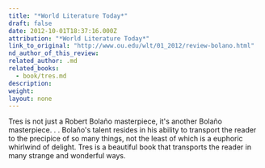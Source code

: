 ```yaml
---
title: "*World Literature Today*"
draft: false
date: 2012-10-01T18:37:16.000Z
attribution: "*World Literature Today*"
link_to_original: "http://www.ou.edu/wlt/01_2012/review-bolano.html"
nd_author_of_this_review:
related_author: .md
related_books:
  - book/tres.md
description:
weight:
layout: none
---
```

Tres is not just a Robert Bolaño masterpiece, it's another Bolaño masterpiece. . . Bolaño's talent resides in his ability to transport the reader to the precipice of so many things, not the least of which is a euphoric whirlwind of delight. Tres is a beautiful book that transports the reader in many strange and wonderful ways.

